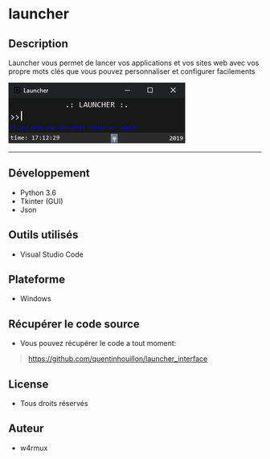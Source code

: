 # launcher

## Description
Launcher vous permet de lancer vos applications et vos
sites web avec vos propre mots clés que vous pouvez personnaliser et configurer 
facilements

![screenshot](img/Capture.png)

---

## Développement
- Python 3.6
- Tkinter (GUI)
- Json

## Outils utilisés
- Visual Studio Code

## Plateforme
- Windows

## Récupérer le code source
- Vous pouvez récupérer le code a tout moment:
> https://github.com/quentinhouillon/launcher_interface

## License
- Tous droits réservés

## Auteur
- w4rmux
